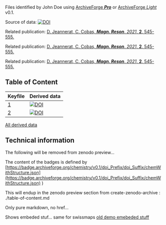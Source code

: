 Files identified by John Doe using [ArchiveForge ***Pro***](https://archiveforge.github.io/) or  [ArchiveForge *Light*](https://archiveforge.github.io/) v0.1.

Source of data: [![DOI](https://zenodo.org/badge/DOI/10.5281/zenodo.5081742.svg)](https://zenodo.org/record/5081742)

Related publication: [D. Jeannerat, C. Cobas, ***Magn. Reson***. *2021*, **2**, 545-555.](https://mr.copernicus.org/articles/2/545/2021/mr-2-545-2021-discussion.html)

Related publication: [D. Jeannerat, C. Cobas, ***Magn. Reson***. *2021*, **2**, 545-555.](https://doi.org/10.5194/mr-2021-32)

Related publication: [D. Jeannerat, C. Cobas, ***Magn. Reson***. *2021*, **2**, 545-555.](https://doi.org/10.5194/mr-2-545-2021)

## Table of Content 

Keyfile|Derived data
-----|----
 [1](https://connect.archiveforge.org/connect?keyfileTO-Be_insertedHere)| [![DOI](https://img.shields.io/endpoint?url=https://badge.archiveforge.org/chemistry/v0.1/doi_Prefix/doi_Suffix/chemWithStructure.json)](https://registry.archiveforge.org/chemistry/v0.1/doi_Prefix/doi_Suffix#cyclopropanes)
 [2](https://connect.archiveforge.org/connect?keyfileTO-Be_insertedHere) | [![DOI](https://img.shields.io/endpoint?url=https://badge.archiveforge.org/chemistry/v0.1/doi_Prefix/doi_Suffix/chemWithStructure.json)](https://registry.archiveforge.org/chemistry/v0.1/doi_Prefix/doi_Suffix#cyclopropanes)

[All derived data](https://registry.archiveforge.org/chemistry/v0.1/doi_Prefix/doi_Suffix)

## Technical information 

The following will be removed from zenodo preview...

The content of the badges is defined by [https://badge.archiveforge.org/chemistry/v0.1/doi_Prefix/doi_Suffix/chemWithStructure.json](https://badge.archiveforge.org/chemistry/v0.1/doi_Prefix/doi_Suffix/chemWithStructure.json) )

This will endup in the zenodo preview section
from create-zenodo-archive : ./table-of-content.md

Only pure markdown, no href...

Shows embeded stuf... same for swissmaps 
[old demo emebeded stuff](https://chemedata.github.io/create-zenodo-archive/)


